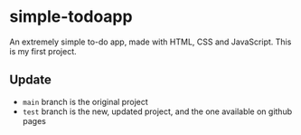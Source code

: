 # simple-todoapp
An extremely simple to-do app, made with HTML, CSS and JavaScript.
This is my first project.

## Update
- `main` branch is the original project
- `test` branch is the new, updated project, and the one available on github pages
